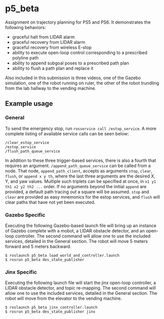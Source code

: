 # p5_beta

Assignment on trajectory planning for PS5 and PS6.  It
demonstrates the following behaviors:

+ graceful halt from LIDAR alarm
+ graceful recovery from LIDAR alarm
+ graceful recovery from wireless E-stop
+ ability to execute open-loop control corresponding to a prescribed
  polyline path
+ ability to append subgoal poses to a prescribed path plan
+ ability to flush a path plan and replace it

Also included in this submission is three videos, one of the Gazebo
simulation, one of the robot running on ruler, the other of the robot trundling from the lab hallway to the vending machine.

## Example usage

### General

To send the emergency stop, run `rosservice call /estop_service`.  A
more complete listing of available service calls can be seen below:

```
/clear_estop_service
/estop_service
/flush_path_queue_service
```

In addition to these three trigger-based services, there is also a
fourth that requires an argument.  `/append_path_queue_service` can be
called from a node.  That node, `append_path_client`, accepts as
arguments `stop`, `clear`, `flush`, or `append x y th`, where the last three
arguments are the desired X, Y, and yaw values.  Multiple such
triplets can be specified at once, in `x1 y1 th1 x2 y2 th2 ...` order.
If no arguments beyond the initial `append` are provided, a default
path tracing out a square will be assumed. `stop` and `clear` are provided as easy mnemonics for the estop services, and `flush` will clear paths that have not yet been executed.

### Gazebo Specific

Executing the following Gazebo-based launch file will bring up an
instance of Gazebo complete with a mobot, a LIDAR obstacle detector,
and an open-loop controller.  The second command will allow one to use
the included services, detailed in the General section. The robot will move 5 meters forward and 5 meters backward.

```
$ roslaunch p5_beta load_world_and_controller.launch
$ rosrun p5_beta des_state_publisher
```


### Jinx Specific

Executing the following launch file will start the jinx open-loop controller, a LIDAR obstacle detector, and topic re-mapping. The second command will allow one to use the included services, detailed in the General section. The robot will move from the elevator to the vending machine.

```
$ roslaunch p5_beta jinx_controller.launch
$ rosrun p5_beta des_state_publisher jinx
```



